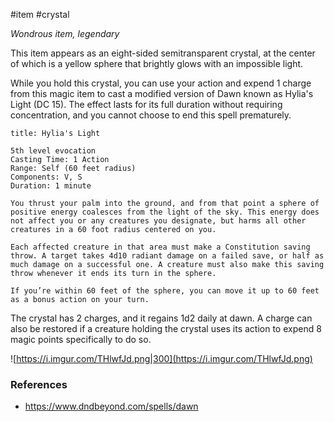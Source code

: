 #item #crystal 

*Wondrous item, legendary*

This item appears as an eight-sided semitransparent crystal, at the center of which is a yellow sphere that brightly glows with an impossible light.

While you hold this crystal, you can use your action and expend 1 charge from this magic item to cast a modified version of Dawn known as Hylia's Light (DC 15). The effect lasts for its full duration without requiring concentration, and you cannot choose to end this spell prematurely.

```ad-info
title: Hylia's Light

5th level evocation
Casting Time: 1 Action
Range: Self (60 feet radius)
Components: V, S
Duration: 1 minute

You thrust your palm into the ground, and from that point a sphere of positive energy coalesces from the light of the sky. This energy does not affect you or any creatures you designate, but harms all other creatures in a 60 foot radius centered on you.

Each affected creature in that area must make a Constitution saving throw. A target takes 4d10 radiant damage on a failed save, or half as much damage on a successful one. A creature must also make this saving throw whenever it ends its turn in the sphere.

If you’re within 60 feet of the sphere, you can move it up to 60 feet as a bonus action on your turn.
```

The crystal has 2 charges, and it regains 1d2 daily at dawn. A charge can also be restored if a creature holding the crystal uses its action to expend 8 magic points specifically to do so.

![https://i.imgur.com/THlwfJd.png|300](https://i.imgur.com/THlwfJd.png)

### References

* https://www.dndbeyond.com/spells/dawn